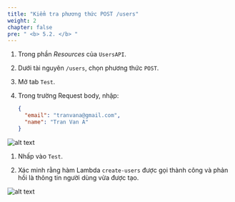 ```yaml
---
title: "Kiểm tra phương thức POST /users"
weight: 2
chapter: false
pre: " <b> 5.2. </b> "
---
```


1. Trong phần _Resources_ của `UsersAPI`.
1. Dưới tài nguyên `/users`, chọn phương thức `POST`.
1. Mở tab `Test`.
1. Trong trường Request body, nhập:

   ```json
   {
     "email": "tranvana@gmail.com",
     "name": "Tran Van A"
   }
   ```

![alt text](/images/workshop-2/API-Gateway--users-POST-method--test-request.jpg)

1. Nhấp vào `Test`.

1. Xác minh rằng hàm Lambda `create-users` được gọi thành công và phản hồi là thông tin người dùng vừa được tạo.

![alt text](/images/workshop-2/API-Gateway--users-POST-method--test-results.jpg)
